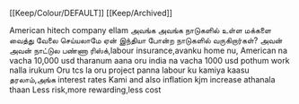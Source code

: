 [[Keep/Colour/DEFAULT]] [[Keep/Archived]] 

American hitech company ellam அவங்க அவங்க நாடுகளில் உள்ள மக்களை வைத்து வேலை செய்யலாமே ஏன் இந்தியா போன்ற நாடுகளில் வருகிறார்கள்?
அவன் அவன் நாட்டுல பண்ணா ரிஸ்க்,labour insurance,avanku home nu, American na vacha 10,000 usd tharanum aana oru india na vacha 1000 usd pothum work nalla irukum
Oru tcs la oru project panna labour ku kamiya kaasu தரலாம்,அங்க interest rates Kami and also inflation kjm increase athanala thaan
Less risk,more rewarding,less cost
